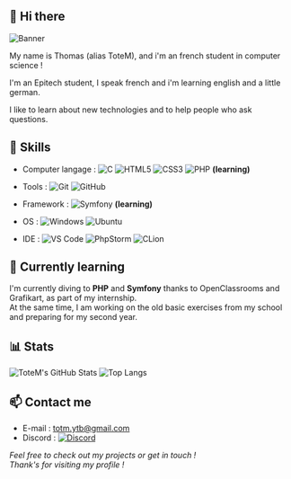 ## 👋 Hi there

![Banner](https://media1.tenor.com/m/mD2wvz_dE1sAAAAd/dj-snake-hola.gif)


My name is Thomas (alias ToteM), and i'm an french student in computer science !

I'm an Epitech student, I speak french and i'm learning english and a little german.

I like to learn about new technologies and to help people who ask questions.

## 🧠 Skills
- Computer langage :
![C](https://img.shields.io/badge/C-00599C?style=flat&logo=c&logoColor=white)
![HTML5](https://img.shields.io/badge/HTML5-E34F26?style=flat&logo=html5&logoColor=white)
![CSS3](https://img.shields.io/badge/CSS3-1572B6?style=flat&logo=css3&logoColor=white)
![PHP](https://img.shields.io/badge/PHP-777BB4?style=flat&logo=php&logoColor=white) **(learning)**

- Tools :
![Git](https://img.shields.io/badge/Git-F05032?style=flat&logo=git&logoColor=white)
![GitHub](https://img.shields.io/badge/GitHub-181717?style=flat&logo=github&logoColor=white)

- Framework :
![Symfony](https://img.shields.io/badge/Symfony-000000?style=flat&logo=symfony&logoColor=white) **(learning)**

- OS :
![Windows](https://img.shields.io/badge/Windows-0078D6?style=flat&logo=windows&logoColor=white)
![Ubuntu](https://img.shields.io/badge/Ubuntu-E95420?style=flat&logo=ubuntu&logoColor=white)

- IDE :
![VS Code](https://img.shields.io/badge/VS%20Code-007ACC?style=flat&logo=visual-studio-code&logoColor=white)
![PhpStorm](https://img.shields.io/badge/PhpStorm-000000?style=flat&logo=phpstorm&logoColor=white)
![CLion](https://img.shields.io/badge/CLion-000000?style=flat&logo=clion&logoColor=white)

## 🚧 Currently learning

I'm currently diving to **PHP** and **Symfony** thanks to OpenClassrooms and Grafikart, as part of my internship.<br>
At the same time, I am working on the old basic exercises from my school and preparing for my second year.

## 📊 Stats

![ToteM's GitHub Stats](https://github-readme-stats.vercel.app/api?username=totem-is-here&show_icons=true&theme=tokyonight&hide=contribs)
![Top Langs](https://github-readme-stats.vercel.app/api/top-langs/?username=totem-is-here&layout=compact&theme=tokyonight)

## 📫 Contact me

- E-mail : totm.ytb@gmail.com
- Discord : [![Discord](https://img.shields.io/badge/Discord-ToteM%230001-5865F2?style=flat&logo=discord&logoColor=white)](https://discord.com/users/777792859428487179)

*Feel free to check out my projects or get in touch !*<br>
*Thank's for visiting my profile !*

<!--
**totem-is-here/totem-is-here** is a ✨ _special_ ✨ repository because its `README.md` (this file) appears on your GitHub profile.

Here are some ideas to get you started:

- 🔭 I’m currently working on ...
- 🌱 I’m currently learning ...
- 👯 I’m looking to collaborate on ...
- 🤔 I’m looking for help with ...
- 💬 Ask me about ...
- 📫 How to reach me: ...
- 😄 Pronouns: ...
- ⚡ Fun fact: ...
-->
